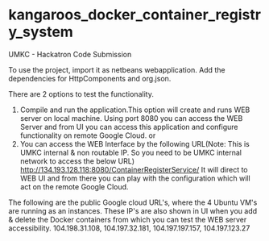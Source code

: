 # kangaroos_docker_container_registry_system
UMKC - Hackatron Code Submission

To use the project, import it as netbeans webapplication. Add the dependencies for HttpComponents and org.json.

There are 2 options to test the functionality.

1) Compile and run the application.This option will create and runs WEB server on local machine. Using port 8080 you can access the WEB Server and from UI you can access this application and configure functionality on remote Google Cloud.
          or
2) You can access the WEB Interface by the following URL(Note: This is UMKC internal & non routable IP. So you need to be UMKC internal network to access the below URL)
http://134.193.128.118:8080/ContainerRegisterService/
It will direct to WEB UI and from there you can play with the configuration which will act on the remote Google Cloud.

The following are the public Google cloud URL's, where the 4 Ubuntu VM's are running as an instances. These IP's are also shown in UI when you add & delete the Docker containers from which you can test the WEB server accessibility.
104.198.31.108, 104.197.32.181, 104.197.197.157, 104.197.123.27


